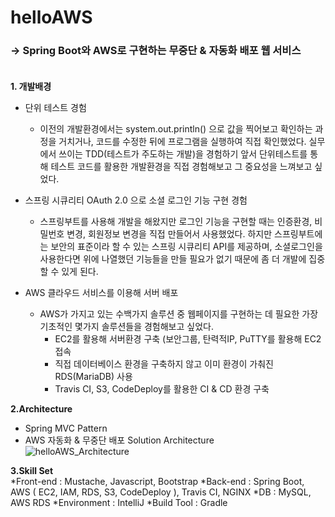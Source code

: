 # helloAWS
### -> Spring Boot와 AWS로 구현하는 무중단 & 자동화 배포 웹 서비스<br><br>

**1. 개발배경**<br>
  - 단위 테스트 경험
    - 이전의 개발환경에서는 system.out.println() 으로 값을 찍어보고 확인하는 과정을 거치거나, 코드를 수정한 뒤에 프로그램을 실행하여
    직접 확인했었다. 실무에서 쓰이는 TDD(테스트가 주도하는 개발)을 경험하기 앞서 단위테스트를 통해 테스트 코드를 활용한 개발환경을
    직접 경험해보고 그 중요성을 느껴보고 싶었다.<br>
    
  - 스프링 시큐리티 OAuth 2.0 으로 소셜 로그인 기능 구현 경험
    - 스프링부트를 사용해 개발을 해왔지만 로그인 기능을 구현할 때는 인증환경, 비밀번호 변경, 회원정보 변경을 직접 만들어서 사용했었다.
    하지만 스프링부트에는 보안의 표준이라 할 수 있는 스프링 시큐리티 API를 제공하며, 소셜로그인을 사용한다면 위에 나열했던 기능들을 만들
    필요가 없기 때문에 좀 더 개발에 집중할 수 있게 된다.<br>
    
  - AWS 클라우드 서비스를 이용해 서버 배포
    - AWS가 가지고 있는 수백가지 솔루션 중 웹페이지를 구현하는 데 필요한 가장 기초적인 몇가지 솔루션들을 경험해보고 싶었다.
       - EC2를 활용해 서버환경 구축 (보안그룹, 탄력적IP, PuTTY를 활용해 EC2 접속
       - 직접 데이터베이스 환경을 구축하지 않고 이미 환경이 가춰진 RDS(MariaDB) 사용
       - Travis CI, S3, CodeDeploy를 활용한 CI & CD 환경 구축<br>
    
**2.Architecture**<br>
  - Spring MVC Pattern
  - AWS 자동화 & 무중단 배포 Solution Architecture <br>
  ![helloAWS_Architecture](https://user-images.githubusercontent.com/53262708/80268144-04d3b100-86e0-11ea-9a85-ea138ea2a231.jpg)<br>
  
**3.Skill Set**<br>
  *Front-end : Mustache, Javascript, Bootstrap
  *Back-end : Spring Boot, AWS ( EC2, IAM, RDS, S3, CodeDeploy ), Travis CI, NGINX
  *DB : MySQL, AWS RDS
  *Environment : IntelliJ
  *Build Tool : Gradle
  
  
